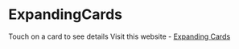 # ExpandingCards
Touch on a card to see details
Visit this website - [Expanding Cards](https://prgvaibhav.github.io/Expanding-Cards/)
